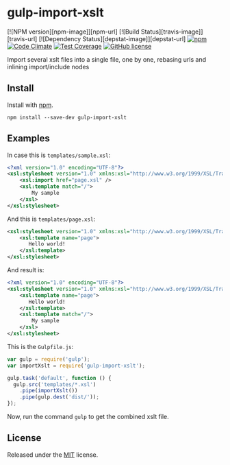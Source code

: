 gulp-import-xslt
===============
[![NPM version][npm-image]][npm-url] [![Build Status][travis-image]][travis-url] [![Dependency Status][depstat-image]][depstat-url] [![npm](https://img.shields.io/npm/v/npm.svg)](https://www.npmjs.com/package/gulp-import-xslt) [![Code Climate](https://codeclimate.com/github/misterion/gulp-import-xslt/badges/gpa.svg)](https://codeclimate.com/github/misterion/gulp-import-xslt) [![Test Coverage](https://codeclimate.com/github/misterion/gulp-import-xslt/badges/coverage.svg)](https://codeclimate.com/github/misterion/gulp-import-xslt) [![GitHub license](https://img.shields.io/badge/license-MIT-blue.svg)](https://raw.githubusercontent.com/misterion/gulp-import-xslt/master/LICENSE)

Import several xslt files into a single file, one by one, rebasing urls and inlining import/include nodes

## Install

Install with [npm](https://npmjs.org/package/gulp-import-xslt).

```
npm install --save-dev gulp-import-xslt
```

## Examples

In case this is `templates/sample.xsl`:

```xml
<?xml version="1.0" encoding="UTF-8"?>
<xsl:stylesheet version="1.0" xmlns:xsl="http://www.w3.org/1999/XSL/Transform">
	<xsl:import href="page.xsl" />
	<xsl:template match="/">
		My sample
	</xsl>
</xsl:stylesheet>
```

And this is `templates/page.xsl`:

```xml
<xsl:stylesheet version="1.0" xmlns:xsl="http://www.w3.org/1999/XSL/Transform">
	<xsl:template name="page">
	   Hello world!
	</xsl:template>
</xsl:stylesheet>
```

And result is:
```xml
<?xml version="1.0" encoding="UTF-8"?>
<xsl:stylesheet version="1.0" xmlns:xsl="http://www.w3.org/1999/XSL/Transform">
	<xsl:template name="page">
       Hello world!
	</xsl:template>
	<xsl:template match="/">
    	My sample
    </xsl>
</xsl:stylesheet>
```

This is the `Gulpfile.js`:

```js
var gulp = require('gulp');
var importXslt = require('gulp-import-xslt');

gulp.task('default', function () {
  gulp.src('templates/*.xsl')
    .pipe(importXslt())
    .pipe(gulp.dest('dist/'));
});
```

Now, run the command `gulp` to get the combined xslt file.

## License

Released under the [MIT](LICENSE) license.

